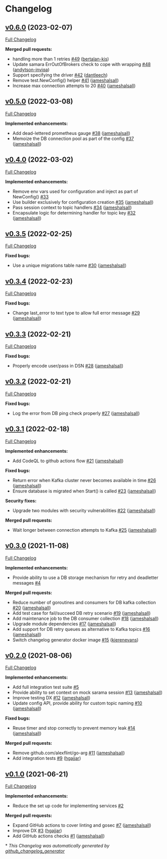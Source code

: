 # Changelog

## [v0.6.0](https://github.com/inviqa/kafka-consumer-go/tree/v0.6.0) (2023-02-07)

[Full Changelog](https://github.com/inviqa/kafka-consumer-go/compare/v0.5.0...v0.6.0)

**Merged pull requests:**

- handling more than 1 retries [\#49](https://github.com/inviqa/kafka-consumer-go/pull/49) ([bertalan-kis](https://github.com/bertalan-kis))
- Update samara ErrOutOfBrokers check to cope with wrapping [\#48](https://github.com/inviqa/kafka-consumer-go/pull/48) ([andytson-inviqa](https://github.com/andytson-inviqa))
- Support specifying the driver [\#42](https://github.com/inviqa/kafka-consumer-go/pull/42) ([dantleech](https://github.com/dantleech))
- Remove test.NewConfig\(\) helper [\#41](https://github.com/inviqa/kafka-consumer-go/pull/41) ([jameshalsall](https://github.com/jameshalsall))
- Increase max connection attempts to 20 [\#40](https://github.com/inviqa/kafka-consumer-go/pull/40) ([jameshalsall](https://github.com/jameshalsall))

## [v0.5.0](https://github.com/inviqa/kafka-consumer-go/tree/v0.5.0) (2022-03-08)

[Full Changelog](https://github.com/inviqa/kafka-consumer-go/compare/v0.4.0...v0.5.0)

**Implemented enhancements:**

- Add dead-lettered prometheus gauge [\#38](https://github.com/inviqa/kafka-consumer-go/pull/38) ([jameshalsall](https://github.com/jameshalsall))
- Memoize the DB connection pool as part of the config [\#37](https://github.com/inviqa/kafka-consumer-go/pull/37) ([jameshalsall](https://github.com/jameshalsall))

## [v0.4.0](https://github.com/inviqa/kafka-consumer-go/tree/v0.4.0) (2022-03-02)

[Full Changelog](https://github.com/inviqa/kafka-consumer-go/compare/v0.3.5...v0.4.0)

**Implemented enhancements:**

- Remove env vars used for configuration and inject as part of NewConfig\(\) [\#33](https://github.com/inviqa/kafka-consumer-go/issues/33)
- Use builder exclusively for configuration creation [\#35](https://github.com/inviqa/kafka-consumer-go/pull/35) ([jameshalsall](https://github.com/jameshalsall))
- Pass session context to topic handlers [\#34](https://github.com/inviqa/kafka-consumer-go/pull/34) ([jameshalsall](https://github.com/jameshalsall))
- Encapsulate logic for determining handler for topic key [\#32](https://github.com/inviqa/kafka-consumer-go/pull/32) ([jameshalsall](https://github.com/jameshalsall))

## [v0.3.5](https://github.com/inviqa/kafka-consumer-go/tree/v0.3.5) (2022-02-25)

[Full Changelog](https://github.com/inviqa/kafka-consumer-go/compare/v0.3.4...v0.3.5)

**Fixed bugs:**

- Use a unique migrations table name [\#30](https://github.com/inviqa/kafka-consumer-go/pull/30) ([jameshalsall](https://github.com/jameshalsall))

## [v0.3.4](https://github.com/inviqa/kafka-consumer-go/tree/v0.3.4) (2022-02-23)

[Full Changelog](https://github.com/inviqa/kafka-consumer-go/compare/v0.3.3...v0.3.4)

**Fixed bugs:**

- Change last\_error to text type to allow full error message [\#29](https://github.com/inviqa/kafka-consumer-go/pull/29) ([jameshalsall](https://github.com/jameshalsall))

## [v0.3.3](https://github.com/inviqa/kafka-consumer-go/tree/v0.3.3) (2022-02-21)

[Full Changelog](https://github.com/inviqa/kafka-consumer-go/compare/v0.3.2...v0.3.3)

**Fixed bugs:**

- Properly encode user/pass in DSN [\#28](https://github.com/inviqa/kafka-consumer-go/pull/28) ([jameshalsall](https://github.com/jameshalsall))

## [v0.3.2](https://github.com/inviqa/kafka-consumer-go/tree/v0.3.2) (2022-02-21)

[Full Changelog](https://github.com/inviqa/kafka-consumer-go/compare/v0.3.1...v0.3.2)

**Fixed bugs:**

- Log the error from DB ping check properly [\#27](https://github.com/inviqa/kafka-consumer-go/pull/27) ([jameshalsall](https://github.com/jameshalsall))

## [v0.3.1](https://github.com/inviqa/kafka-consumer-go/tree/v0.3.1) (2022-02-18)

[Full Changelog](https://github.com/inviqa/kafka-consumer-go/compare/v0.3.0...v0.3.1)

**Implemented enhancements:**

- Add CodeQL to github actions flow [\#21](https://github.com/inviqa/kafka-consumer-go/pull/21) ([jameshalsall](https://github.com/jameshalsall))

**Fixed bugs:**

- Return error when Kafka cluster never becomes available in time [\#26](https://github.com/inviqa/kafka-consumer-go/pull/26) ([jameshalsall](https://github.com/jameshalsall))
- Ensure database is migrated when Start\(\) is called [\#23](https://github.com/inviqa/kafka-consumer-go/pull/23) ([jameshalsall](https://github.com/jameshalsall))

**Security fixes:**

- Upgrade two modules with security vulnerabilities [\#22](https://github.com/inviqa/kafka-consumer-go/pull/22) ([jameshalsall](https://github.com/jameshalsall))

**Merged pull requests:**

- Wait longer between connection attempts to Kafka [\#25](https://github.com/inviqa/kafka-consumer-go/pull/25) ([jameshalsall](https://github.com/jameshalsall))

## [v0.3.0](https://github.com/inviqa/kafka-consumer-go/tree/v0.3.0) (2021-11-08)

[Full Changelog](https://github.com/inviqa/kafka-consumer-go/compare/v0.2.0...v0.3.0)

**Implemented enhancements:**

- Provide ability to use a DB storage mechanism for retry and deadletter messages [\#4](https://github.com/inviqa/kafka-consumer-go/issues/4)

**Merged pull requests:**

- Reduce number of goroutines and consumers for DB kafka collection [\#20](https://github.com/inviqa/kafka-consumer-go/pull/20) ([jameshalsall](https://github.com/jameshalsall))
- Add test case for fail/succeed DB retry scenario [\#19](https://github.com/inviqa/kafka-consumer-go/pull/19) ([jameshalsall](https://github.com/jameshalsall))
- Add maintenance job to the DB consumer collection [\#18](https://github.com/inviqa/kafka-consumer-go/pull/18) ([jameshalsall](https://github.com/jameshalsall))
- Upgrade module dependencies [\#17](https://github.com/inviqa/kafka-consumer-go/pull/17) ([jameshalsall](https://github.com/jameshalsall))
- Add support for DB retry queues as alternative to Kafka topics [\#16](https://github.com/inviqa/kafka-consumer-go/pull/16) ([jameshalsall](https://github.com/jameshalsall))
- Switch changelog generator docker image [\#15](https://github.com/inviqa/kafka-consumer-go/pull/15) ([kierenevans](https://github.com/kierenevans))

## [v0.2.0](https://github.com/inviqa/kafka-consumer-go/tree/v0.2.0) (2021-08-06)

[Full Changelog](https://github.com/inviqa/kafka-consumer-go/compare/v0.1.0...v0.2.0)

**Implemented enhancements:**

- Add full integration test suite [\#5](https://github.com/inviqa/kafka-consumer-go/issues/5)
- Provide ability to set context on mock sarama session [\#13](https://github.com/inviqa/kafka-consumer-go/pull/13) ([jameshalsall](https://github.com/jameshalsall))
- Improve testing DX [\#12](https://github.com/inviqa/kafka-consumer-go/pull/12) ([jameshalsall](https://github.com/jameshalsall))
- Update config API, provide ability for custom topic naming [\#10](https://github.com/inviqa/kafka-consumer-go/pull/10) ([jameshalsall](https://github.com/jameshalsall))

**Fixed bugs:**

- Reuse timer and stop correctly to prevent memory leak [\#14](https://github.com/inviqa/kafka-consumer-go/pull/14) ([jameshalsall](https://github.com/jameshalsall))

**Merged pull requests:**

- Remove github.com/alexflint/go-arg [\#11](https://github.com/inviqa/kafka-consumer-go/pull/11) ([jameshalsall](https://github.com/jameshalsall))
- Add integration tests [\#9](https://github.com/inviqa/kafka-consumer-go/pull/9) ([hgajjar](https://github.com/hgajjar))

## [v0.1.0](https://github.com/inviqa/kafka-consumer-go/tree/v0.1.0) (2021-06-21)

[Full Changelog](https://github.com/inviqa/kafka-consumer-go/compare/48d5d2dab678e327a3d9cfe87813f3d9ad665ef4...v0.1.0)

**Implemented enhancements:**

- Reduce the set up code for implementing services [\#2](https://github.com/inviqa/kafka-consumer-go/issues/2)

**Merged pull requests:**

- Expand GitHub actions to cover linting and gosec [\#7](https://github.com/inviqa/kafka-consumer-go/pull/7) ([jameshalsall](https://github.com/jameshalsall))
- Improve DX [\#3](https://github.com/inviqa/kafka-consumer-go/pull/3) ([hgajjar](https://github.com/hgajjar))
- Add GitHub actions checks [\#1](https://github.com/inviqa/kafka-consumer-go/pull/1) ([jameshalsall](https://github.com/jameshalsall))



\* *This Changelog was automatically generated by [github_changelog_generator](https://github.com/github-changelog-generator/github-changelog-generator)*
